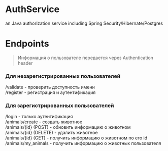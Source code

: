 # AuthService
an Java authorization service including Spring Security/Hibernate/Postgres

# Endpoints
> Информация о пользователе передается через Authentication header
### Для незарегистрированных пользователей
/validate - проверить доступность имени\
/register - регистрация и аутентификация
### Для зарегистрированных пользователей
/login - только аутентификация\
/animals/create - создать животное\
/animals/{id} (POST) - обновить информацию о животном\
/animals/{id} (DELETE) - удалить животное\
/animals/{id} (GET) - получить информацию о животном по его id\
/animals/my_animals - получить информацию о животных пользователя
